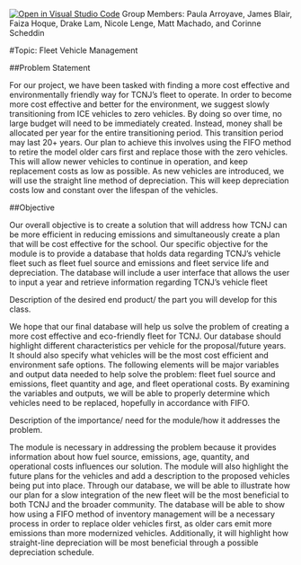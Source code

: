 [![Open in Visual Studio Code](https://classroom.github.com/assets/open-in-vscode-f059dc9a6f8d3a56e377f745f24479a46679e63a5d9fe6f495e02850cd0d8118.svg)](https://classroom.github.com/online_ide?assignment_repo_id=6871314&assignment_repo_type=AssignmentRepo)
Group Members: Paula Arroyave, James Blair, Faiza Hoque, Drake Lam, Nicole Lenge, Matt Machado, and Corinne Scheddin

#Topic: Fleet Vehicle Management

##Problem Statement

For our project, we have been tasked with finding a more cost effective and
environmentally friendly way for TCNJ’s fleet to operate. In order to become more cost
effective and better for the environment, we suggest slowly transitioning from ICE
vehicles to zero vehicles. By doing so over time, no large budget will need to be
immediately created. Instead, money shall be allocated per year for the entire
transitioning period. This transition period may last 20+ years. Our plan to achieve this
involves using the FIFO method to retire the model older cars first and replace those
with the zero vehicles. This will allow newer vehicles to continue in operation, and keep
replacement costs as low as possible. As new vehicles are introduced, we will use the
straight line method of depreciation. This will keep depreciation costs low and constant
over the lifespan of the vehicles.

##Objective

Our overall objective is to create a solution that will address how TCNJ can be
more efficient in reducing emissions and simultaneously create a plan that will be cost
effective for the school. Our specific objective for the module is to provide a database
that holds data regarding TCNJ’s vehicle fleet such as fleet fuel source and emissions
and fleet service life and depreciation. The database will include a user interface that
allows the user to input a year and retrieve information regarding TCNJ’s vehicle fleet

Description of the desired end product/ the part you will develop for this class.

We hope that our final database will help us solve the problem of creating a more
cost effective and eco-friendly fleet for TCNJ. Our database should highlight different
characteristics per vehicle for the proposal/future years. It should also specify what
vehicles will be the most cost efficient and environment safe options. The following
elements will be major variables and output data needed to help solve the problem: fleet
fuel source and emissions, fleet quantity and age, and fleet operational costs. By
examining the variables and outputs, we will be able to properly determine which
vehicles need to be replaced, hopefully in accordance with FIFO.

Description of the importance/ need for the module/how it addresses the problem.

The module is necessary in addressing the problem because it provides
information about how fuel source, emissions, age, quantity, and operational costs
influences our solution. The module will also highlight the future plans for the vehicles
and add a description to the proposed vehicles being put into place. Through our
database, we will be able to illustrate how our plan for a slow integration of the new fleet
will be the most beneficial to both TCNJ and the broader community. The database will
be able to show how using a FIFO method of inventory management will be a
necessary process in order to replace older vehicles first, as older cars emit more
emissions than more modernized vehicles. Additionally, it will highlight how straight-line
depreciation will be most beneficial through a possible depreciation schedule.

